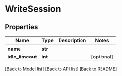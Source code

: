 # WriteSession

## Properties
Name | Type | Description | Notes
------------ | ------------- | ------------- | -------------
**name** | **str** |  | 
**idle_timeout** | **int** |  | [optional] 

[[Back to Model list]](../README.md#documentation-for-models) [[Back to API list]](../README.md#documentation-for-api-endpoints) [[Back to README]](../README.md)


